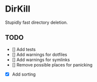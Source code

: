 # DirKill

Stupidly fast directory deletion.

## TODO

- [] Add tests
- [] Add warnings for dotfiles
- [] Add warnings for symlinks
- [] Remove possible places for panicking
- [x] Add sorting
